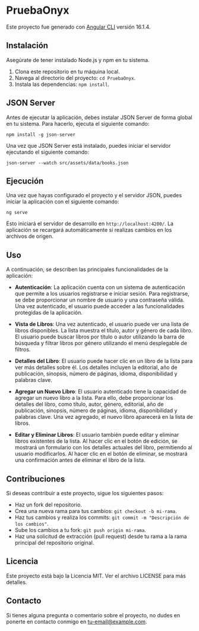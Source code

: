 # PruebaOnyx

Este proyecto fue generado con [Angular CLI](https://github.com/angular/angular-cli) versión 16.1.4.

## Instalación

Asegúrate de tener instalado Node.js y npm en tu sistema.

1. Clona este repositorio en tu máquina local.
2. Navega al directorio del proyecto: `cd PruebaOnyx`.
3. Instala las dependencias: `npm install`.

## JSON Server

Antes de ejecutar la aplicación, debes instalar JSON Server de forma global en tu sistema. Para hacerlo, ejecuta el siguiente comando:

```
npm install -g json-server
```

Una vez que JSON Server está instalado, puedes iniciar el servidor ejecutando el siguiente comando:

```
json-server --watch src/assets/data/books.json
```

## Ejecución

Una vez que hayas configurado el proyecto y el servidor JSON, puedes iniciar la aplicación con el siguiente comando:

```
ng serve
```

Esto iniciará el servidor de desarrollo en `http://localhost:4200/`. La aplicación se recargará automáticamente si realizas cambios en los archivos de origen.

## Uso

A continuación, se describen las principales funcionalidades de la aplicación:

- **Autenticación**: La aplicación cuenta con un sistema de autenticación que permite a los usuarios registrarse e iniciar sesión. Para registrarse, se debe proporcionar un nombre de usuario y una contraseña válida. Una vez autenticado, el usuario puede acceder a las funcionalidades protegidas de la aplicación.

- **Vista de Libros**: Una vez autenticado, el usuario puede ver una lista de libros disponibles. La lista muestra el título, autor y género de cada libro. El usuario puede buscar libros por título o autor utilizando la barra de búsqueda y filtrar libros por género utilizando el menú desplegable de filtros.

- **Detalles del Libro**: El usuario puede hacer clic en un libro de la lista para ver más detalles sobre él. Los detalles incluyen la editorial, año de publicación, sinopsis, número de páginas, idioma, disponibilidad y palabras clave.

- **Agregar un Nuevo Libro**: El usuario autenticado tiene la capacidad de agregar un nuevo libro a la lista. Para ello, debe proporcionar los detalles del libro, como título, autor, género, editorial, año de publicación, sinopsis, número de páginas, idioma, disponibilidad y palabras clave. Una vez agregado, el nuevo libro aparecerá en la lista de libros.

- **Editar y Eliminar Libros**: El usuario también puede editar y eliminar libros existentes de la lista. Al hacer clic en el botón de edición, se mostrará un formulario con los detalles actuales del libro, permitiendo al usuario modificarlos. Al hacer clic en el botón de eliminar, se mostrará una confirmación antes de eliminar el libro de la lista.

## Contribuciones

Si deseas contribuir a este proyecto, sigue los siguientes pasos:

- Haz un fork del repositorio.
- Crea una nueva rama para tus cambios: `git checkout -b mi-rama`.
- Haz tus cambios y realiza los commits: `git commit -m "Descripción de los cambios"`.
- Sube los cambios a tu fork: `git push origin mi-rama`.
- Haz una solicitud de extracción (pull request) desde tu rama a la rama principal del repositorio original.

## Licencia

Este proyecto está bajo la Licencia MIT. Ver el archivo LICENSE para más detalles.

## Contacto

Si tienes alguna pregunta o comentario sobre el proyecto, no dudes en ponerte en contacto conmigo en tu-email@example.com.
